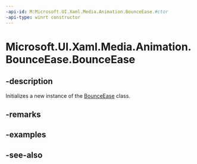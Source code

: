 ```yaml
---
-api-id: M:Microsoft.UI.Xaml.Media.Animation.BounceEase.#ctor
-api-type: winrt constructor
---
```


<!-- Method syntax
public BounceEase()
-->

# Microsoft.UI.Xaml.Media.Animation.BounceEase.BounceEase

## -description
Initializes a new instance of the [BounceEase](bounceease.md) class.

## -remarks

## -examples

## -see-also
